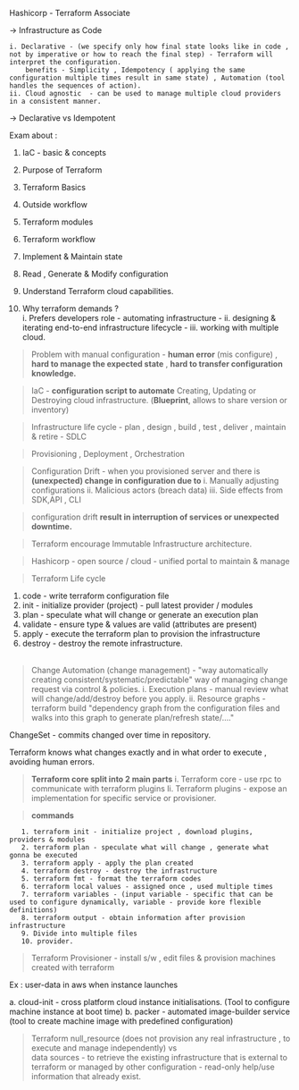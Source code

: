 Hashicorp - Terraform Associate

-> Infrastructure as Code

	i. Declarative - (we specify only how final state looks like in code , not by imperative or how to reach the final step) - Terraform will interpret the configuration.
		benefits - Simplicity , Idempotency ( applying the same configuration multiple times result in same state) , Automation (tool handles the sequences of action).
	ii. Cloud agnostic  - can be used to manage multiple cloud providers in a consistent manner.

-> Declarative vs Idempotent

Exam about :

1. IaC - basic & concepts
2. Purpose of Terraform
3. Terraform Basics
4. Outside workflow
5. Terraform modules
6. Terraform workflow
7. Implement & Maintain state
8. Read , Generate & Modify configuration
9. Understand Terraform cloud capabilities.

1. Why terraform demands ?  
   i. Prefers developers role - automating infrastructure -
   ii. designing & iterating end-to-end infrastructure lifecycle -
   iii. working with multiple cloud.

> Problem with manual configuration - **human error** (mis configure) , **hard to manage the expected state** , **hard
to transfer configuration knowledge.**

> IaC -  **configuration script to automate** Creating, Updating or Destroying cloud infrastructure. (**Blueprint**,
> allows to share version or inventory)

> Infrastructure life cycle - plan , design , build , test , deliver , maintain & retire - SDLC

> Provisioning , Deployment , Orchestration

> Configuration Drift - when you provisioned server and there is **(unexpected) change in configuration due to**
> i. Manually adjusting configurations
> ii. Malicious actors (breach data)
> iii. Side effects from SDK,API , CLI

> configuration drift **result in interruption of services or unexpected downtime.**

> Terraform encourage Immutable Infrastructure architecture.

> Hashicorp - open source / cloud - unified portal to maintain & manage

> Terraform Life cycle <br>

1. code - write terraform configuration file<br>
2. init - initialize provider (project) - pull latest provider / modules<br>
3. plan - speculate what will change or generate an execution plan<br>
4. validate - ensure type & values are valid (attributes are present)<br>
5. apply - execute the terraform plan to provision the infrastructure<br>
6. destroy - destroy the remote infrastructure.<br>
   <br>

> Change Automation (change management) - "way automatically creating consistent/systematic/predictable" way of managing
> change request via control & policies.
> i. Execution plans - manual review what will change/add/destroy before you apply.
> ii. Resource graphs - terraform build "dependency graph from the configuration files and walks into this graph to
> generate plan/refresh state/...."

ChangeSet - commits changed over time in repository.

Terraform knows what changes exactly and in what order to execute , avoiding human errors.


> **Terraform core split into 2 main parts**
> i. Terraform core - use rpc to communicate with terraform plugins
> Ii. Terraform plugins - expose an implementation for specific service or provisioner.


> **commands**

       1. terraform init - initialize project , download plugins, providers & modules
       2. terraform plan - speculate what will change , generate what gonna be executed 
       3. terraform apply - apply the plan created
       4. terraform destroy - destroy the infrastructure
       5. terraform fmt - format the terraform codes
       6. terraform local values - assigned once , used multiple times
       7. terraform variables - (input variable - specific that can be used to configure dynamically, variable - provide kore flexible definitions)
       8. terraform output - obtain information after provision infrastructure
       9. Divide into multiple files
       10. provider.

> Terraform Provisioner - install s/w , edit files & provision machines created with terraform

Ex : user-data in aws when instance launches

a. cloud-init - cross platform cloud instance initialisations. (Tool to configure machine instance at boot time)
b. packer - automated image-builder service  (tool to create machine image with predefined configuration)



> Terraform null_resource (does not provision any real infrastructure , to execute and manage independently) vs <br>
> data sources - to retrieve the existing infrastructure that is external to terraform or managed by other
> configuration - read-only help/use information that already exist. 









